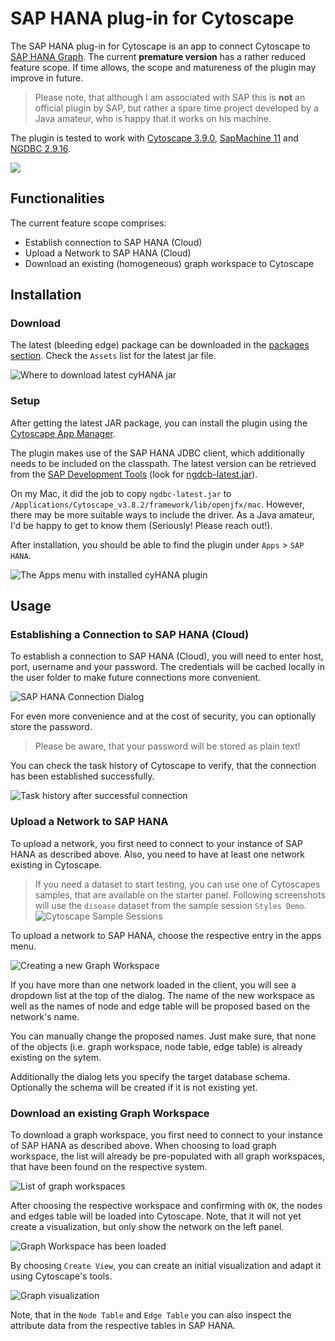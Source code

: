 # SAP HANA plug-in for Cytoscape
The SAP HANA plug-in for Cytoscape is an app to connect Cytoscape to [SAP HANA Graph](https://help.sap.com/viewer/11afa2e60a5f4192a381df30f94863f9/2021_2_QRC/en-US/30d1d8cfd5d0470dbaac2ebe20cefb8f.html). The current **premature version** has a rather reduced feature scope. If time allows, the scope and matureness of the plugin may improve in future.

> Please note, that although I am associated with SAP this is **not** an official plugin by SAP, but rather a spare time project developed by a Java amateur, who is happy that it works on his machine.

The plugin is tested to work with [Cytoscape 3.9.0](https://cytoscape.org/), [SapMachine 11](https://sap.github.io/SapMachine/) and [NGDBC 2.9.16](https://tools.hana.ondemand.com/#hanatools).

![](doc/img/cover_image.png)

## Functionalities
The current feature scope comprises:
- Establish connection to SAP HANA (Cloud)
- Upload a Network to SAP HANA (Cloud)
- Download an existing (homogeneous) graph workspace to Cytoscape

## Installation
### Download
The latest (bleeding edge) package can be downloaded in the [packages section](https://github.com/mkemeter/cyHANA/packages). Check the `Assets` list for the latest jar file.

![Where to download latest cyHANA jar](doc/img/download_cyhana.png)

### Setup
After getting the latest JAR package, you can install the plugin using the [Cytoscape App Manager](http://manual.cytoscape.org/en/stable/App_Manager.html). 

The plugin makes use of the SAP HANA JDBC client, which additionally needs to be included on the classpath. The latest version can be retrieved from the [SAP Development Tools](https://tools.hana.ondemand.com/#hanatools) (look for [ngdcb-latest.jar](https://tools.hana.ondemand.com/additional/ngdbc-latest.jar)).

On my Mac, it did the job to copy `ngdbc-latest.jar` to `/Applications/Cytoscape_v3.8.2/framework/lib/openjfx/mac`. However, there may be more suitable ways to include the driver. As a Java amateur, I'd be happy to get to know them (Seriously! Please reach out!).

After installation, you should be able to find the plugin under `Apps` > `SAP HANA`.

![The Apps menu with installed cyHANA plugin](doc/img/apps_menu.png)

## Usage
### Establishing a Connection to SAP HANA (Cloud)
To establish a connection to SAP HANA (Cloud), you will need to enter host, port, username and your password. The credentials will be cached locally in the user folder to make future connections more convenient.

![SAP HANA Connection Dialog](doc/img/connection_dialog.png)

For even more convenience and at the cost of security, you can optionally store the password. 

> Please be aware, that your password will be stored as plain text!

You can check the task history of Cytoscape to verify, that the connection has been established successfully.

![Task history after successful connection](doc/img/task_history_connection.png)

### Upload a Network to SAP HANA
To upload a network, you first need to connect to your instance of SAP HANA as described above. Also, you need to have at least one network existing in Cytoscape.

> If you need a dataset to start testing, you can use one of Cytoscapes samples, that are available on the starter panel. Following screenshots will use the `disease` dataset from the sample session `Styles Demo`.
![Cytoscape Sample Sessions](doc/img/cytoscape_sample_sessions.png)

To upload a network to SAP HANA, choose the respective entry in the apps menu.

![Creating a new Graph Workspace](doc/img/create_new_workspace_dialog.png)

If you have more than one network loaded in the client, you will see a dropdown list at the top of the dialog. The name of the new workspace as well as the names of node and edge table will be proposed based on the network's name.

You can manually change the proposed names. Just make sure, that none of the objects (i.e. graph workspace, node table, edge table) is already existing on the sytem.

Additionally the dialog lets you specify the target database schema. Optionally the schema will be created if it is not existing yet.
### Download an existing Graph Workspace
To download a graph workspace, you first need to connect to your instance of SAP HANA as described above. When choosing to load graph workspace, the list will already be pre-populated with all graph workspaces, that have been found on the respective system.

![List of graph workspaces](doc/img/graph_workspace_selection.png)

After choosing the respective workspace and confirming with `OK`, the nodes and edges table will be loaded into Cytoscape. Note, that it will not yet create a visualization, but only show the network on the left panel.

![Graph Workspace has been loaded](doc/img/graph_workspace_loaded.png)

By choosing `Create View`, you can create an initial visualization and adapt it using Cytoscape's tools.

![Graph visualization](doc/img/graph_visualization.png)

Note, that in the `Node Table` and `Edge Table` you can also inspect the attribute data from the respective tables in SAP HANA.
